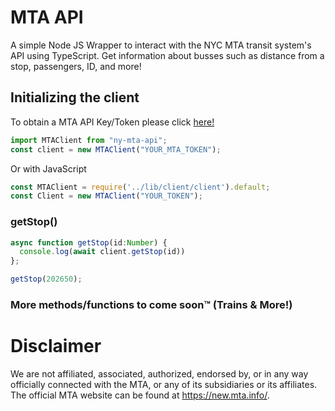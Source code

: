 # MTA API
 A simple Node JS Wrapper to interact with the NYC MTA transit system's API using TypeScript. Get information about busses such as distance from a stop, passengers, ID, and more!

 ## Initializing the client
 To obtain a MTA API Key/Token please click [here!](https://register.developer.obanyc.com/)
 ```ts
import MTAClient from "ny-mta-api";
const client = new MTAClient("YOUR_MTA_TOKEN");
 ```
 Or with JavaScript
 ```js
const MTAClient = require('../lib/client/client').default;
const Client = new MTAClient("YOUR_TOKEN");
 ```

 ### getStop()
 ```ts
async function getStop(id:Number) {
   console.log(await client.getStop(id))
};

getStop(202650);
 ```

### More methods/functions to come soon™️ (Trains & More!)


 # Disclaimer
We are not affiliated, associated, authorized, endorsed by, or in any way officially connected with the MTA, or any of its subsidiaries or its affiliates. The official MTA website can be found at https://new.mta.info/.